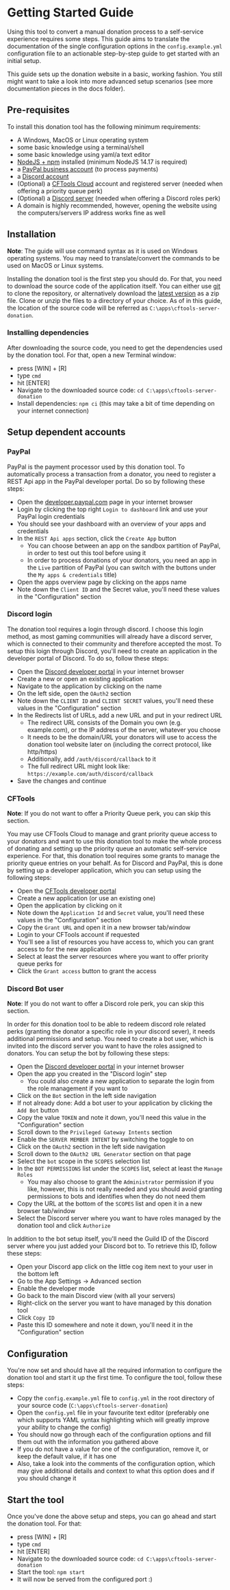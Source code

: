 # Getting Started Guide

Using this tool to convert a manual donation process to a self-service experience requires some steps.
This guide aims to translate the documentation of the single configuration options in the `config.example.yml` configuration file to an actionable step-by-step guide to get started with an initial setup.

This guide sets up the donation website in a basic, working fashion.
You still might want to take a look into more advanced setup scenarios (see more documentation pieces in the docs folder).

## Pre-requisites

To install this donation tool has the following minimum requirements:

* A Windows, MacOS or Linux operating system
* some basic knowledge using a terminal/shell
* some basic knowledge using yaml/a text editor
* [NodeJS + npm](https://nodejs.org/en/download/) installed (minimum NodeJS 14.17 is required)
* a [PayPal business account](https://developer.paypal.com/developer/accountStatus) (to process payments)
* a [Discord account](https://discord.com/)
* (Optional) a [CFTools Cloud](https://cftools.cloud/) account and registered server (needed when offering a priority queue perk)
* (Optional) a [Discord server](https://discord.com/) (needed when offering a Discord roles perk)
* A domain is highly recommended, however, opening the website using the computers/servers IP address works fine as well

## Installation

**Note**: The guide will use command syntax as it is used on Windows operating systems.
You may need to translate/convert the commands to be used on MacOS or Linux systems.

Installing the donation tool is the first step you should do.
For that, you need to download the source code of the application itself.
You can either use [git](https://git-scm.com/) to clone the repository, or alternatively download the [latest version](https://github.com/FlorianSW/cftools-server-donation/archive/refs/heads/main.zip) as a zip file.
Clone or unzip the files to a directory of your choice.
As of in this guide, the location of the source code will be referred as `C:\apps\cftools-server-donation`.

### Installing dependencies

After downloading the source code, you need to get the dependencies used by the donation tool.
For that, open a new Terminal window:

* press [WIN] + [R]
* type `cmd`
* hit [ENTER]
* Navigate to the downloaded source code: `cd C:\apps\cftools-server-donation`
* Install dependencies: `npm ci` (this may take a bit of time depending on your internet connection)

## Setup dependent accounts

### PayPal

PayPal is the payment processor used by this donation tool.
To automatically process a transaction from a donator, you need to register a REST Api app in the PayPal developer portal.
Do so by following these steps:

* Open the [developer.paypal.com](https://developer.paypal.com/) page in your internet browser
* Login by clicking the top right `Login to dashboard` link and use your PayPal login credentials
* You should see your dashboard with an overview of your apps and credentials
* In the `REST Api apps` section, click the `Create App` button
  * You can choose between an app on the sandbox partition of PayPal, in order to test out this tool before using it
  * In order to process donations of your donators, you need an app in the `Live` partition of PayPal (you can switch with the buttons under the `My apps & credentials` title)
* Open the apps overview page by clicking on the apps name
* Note down the `Client ID` and the Secret value, you'll need these values in the "Configuration" section

### Discord login

The donation tool requires a login through discord.
I choose this login method, as most gaming communities will already have a discord server, which is connected to their community and therefore accepted the most.
To setup this loign through Discord, you'll need to create an application in the developer portal of Discord.
To do so, follow these steps:

* Open the [Discord developer portal](https://discord.com/developers/applications) in your internet browser
* Create a new or open an existing application
* Navigate to the application by clicking on the name
* On the left side, open the `OAuth2` section
* Note down the `CLIENT ID` and `CLIENT SECRET` values, you'll need these values in the "Configuration" section
* In the Redirects list of URLs, add a new URL and put in your redirect URL
  * The redirect URL consists of the Domain you own (e.g. example.com), or the IP address of the server, whatever you choose
  * It needs to be the domain/URL your donators will use to access the donation tool website later on (including the correct protocol, like http/https)
  * Additionally, add `/auth/discord/callback` to it
  * The full redirect URL might look like: `https://example.com/auth/discord/callback`
* Save the changes and continue

### CFTools

**Note**: If you do not want to offer a Priority Queue perk, you can skip this section.

You may use CFTools Cloud to manage and grant priority queue access to your donators and want to use this donation tool to make the whole process of donating and setting up the priority queue an automatic self-service experience.
For that, this donation tool requires some grants to manage the priority queue entries on your behalf.
As for Discord and PayPal, this is done by setting up a developer application, which you can setup using the following steps:

* Open the [CFTools developer portal](https://developer.cftools.cloud/applications)
* Create a new application (or use an existing one)
* Open the application by clicking on it
* Note down the `Application Id` and `Secret` value, you'll need these values in the "Configuration" section
* Copy the `Grant URL` and open it in a new browser tab/window
* Login to your CFTools account if requested
* You'll see a list of resources you have access to, which you can grant access to for the new application
* Select at least the server resources where you want to offer priority queue perks for
* Click the `Grant access` button to grant the access

### Discord Bot user

**Note**: If you do not want to offer a Discord role perk, you can skip this section.

In order for this donation tool to be able to redeem discord role related perks (granting the donator a specific role in your discord sever), it needs additional permissions and setup.
You need to create a bot user, which is invited into the discord server you want to have the roles assigned to donators.
You can setup the bot by following these steps:

* Open the [Discord developer portal](https://discord.com/developers/applications) in your internet browser
* Open the app you created in the "Discord login" step
  * You could also create a new application to separate the login from the role management if you want to
* Click on the `Bot` section in the left side navigation
* If not already done: Add a bot user to your application by clicking the `Add Bot` button
* Copy the value `TOKEN` and note it down, you'll need this value in the "Configuration" section
* Scroll down to the `Privileged Gateway Intents` section
* Enable the `SERVER MEMBER INTENT` by switching the toggle to on
* Click on the `OAuth2` section in the left side navigation
* Scroll down to the `OAuth2 URL Generator` section on that page
* Select the `bot` scope in the `SCOPES` selection list
* In the `BOT PERMISSIONS` list under the `SCOPES` list, select at least the `Manage Roles`
  * You may also choose to grant the `Administrator` permission if you like, however, this is not really needed and you should avoid granting permissions to bots and identifies when they do not need them
* Copy the URL at the bottom of the `SCOPES` list and open it in a new browser tab/window
* Select the Discord server where you want to have roles managed by the donation tool and click `Authorize`

In addition to the bot setup itself, you'll need the Guild ID of the Discord server where you just added your Discord bot to.
To retrieve this ID, follow these steps:

* Open your Discord app click on the little cog item next to your user in the bottom left
* Go to the App Settings -> Advanced section
* Enable the developer mode
* Go back to the main Discord view (with all your servers)
* Right-click on the server you want to have managed by this donation tool
* Click `Copy ID`
* Paste this ID somewhere and note it down, you'll need it in the "Configuration" section

## Configuration

You're now set and should have all the required information to configure the donation tool and start it up the first time.
To configure the tool, follow these steps:

* Copy the `config.example.yml` file to `config.yml` in the root directory of your source code (`C:\apps\cftools-server-donation`)
* Open the `config.yml` file in your favourite text editor (preferably one which supports YAML syntax highlighting which will greatly improve your ability to change the config)
* You should now go through each of the configuration options and fill them out with the information you gathered above
* If you do not have a value for one of the configuration, remove it, or keep the default value, if it has one
* Also, take a look into the comments of the configuration option, which may give additional details and context to what this option does and if you should change it

## Start the tool

Once you've done the above setup and steps, you can go ahead and start the donation tool.
For that:

* press [WIN] + [R]
* type `cmd`
* hit [ENTER]
* Navigate to the downloaded source code: `cd C:\apps\cftools-server-donation`
* Start the tool: `npm start`
* It will now be served from the configured port :)
